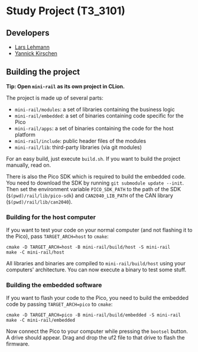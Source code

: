 # Study Project (T3_3101)

## Developers

- [Lars Lehmann](https://github.com/nichtLehdev)
- [Yannick Kirschen](https://github.com/yannickkirschen)

## Building the project

**Tip: Open `mini-rail` as its own project in CLion.**

The project is made up of several parts:

- `mini-rail/modules`: a set of libraries containing the business logic
- `mini-rail/embedded`: a set of binaries containing code specific for the Pico
- `mini-rail/apps`: a set of binaries containing the code for the host platform
- `mini-rail/include`: public header files of the modules
- `mini-rail/lib`: third-party libraries (via git modules)

For an easy build, just execute `build.sh`. If you want to build the project
manually, read on.

There is also the Pico SDK which is required to build the embedded code. You
need to download the SDK by running `git submodule update --init`. Then set
the environment variable `PICO_SDK_PATH` to the path of the SDK
(`$(pwd)/rail/lib/pico-sdk`) and `CAN2040_LIB_PATH` of the CAN library
(`$(pwd)/rail/lib/can2040`).

### Building for the host computer

If you want to test your code on your normal computer (and not flashing it to
the Pico), pass `TARGET_ARCH=host` to `cmake`:

```shell
cmake -D TARGET_ARCH=host -B mini-rail/build/host -S mini-rail
make -C mini-rail/host
```

All libraries and binaries are compiled to `mini-rail/build/host` using your
computers' architecture. You can now execute a binary to test some stuff.

### Building the embedded software

If you want to flash your code to the Pico, you need to build the embedded code
by passing `TARGET_ARCH=pico` to `cmake`:

```shell
cmake -D TARGET_ARCH=pico -B mini-rail/build/embedded -S mini-rail
make -C mini-rail/embedded
```

Now connect the Pico to your computer while pressing the `bootsel` button. A
drive should appear. Drag and drop the uf2 file to that drive to flash the
firmware.
